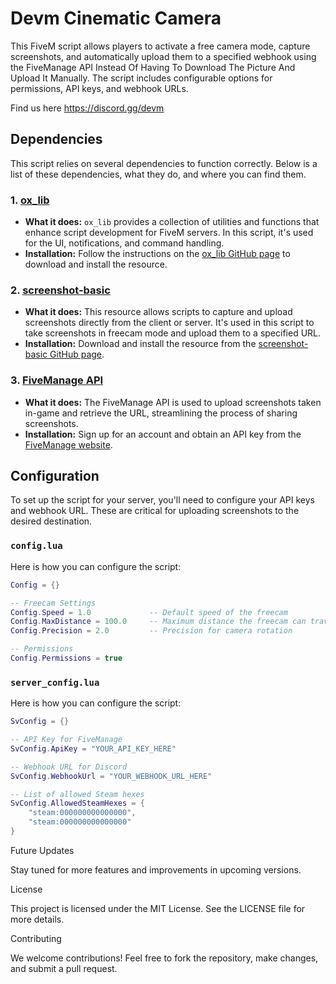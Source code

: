 # Devm Cinematic Camera

This FiveM script allows players to activate a free camera mode, capture screenshots, and automatically upload them to a specified webhook using the FiveManage API Instead Of Having To Download The Picture And Upload It Manually. The script includes configurable options for permissions, API keys, and webhook URLs.

Find us here https://discord.gg/devm

## Dependencies

This script relies on several dependencies to function correctly. Below is a list of these dependencies, what they do, and where you can find them.

### 1. **[ox_lib](https://github.com/overextended/ox_lib)**
   - **What it does:** `ox_lib` provides a collection of utilities and functions that enhance script development for FiveM servers. In this script, it's used for the UI, notifications, and command handling.
   - **Installation:** Follow the instructions on the [ox_lib GitHub page](https://github.com/overextended/ox_lib) to download and install the resource.

### 2. **[screenshot-basic](https://github.com/citizenfx/screenshot-basic)**
   - **What it does:** This resource allows scripts to capture and upload screenshots directly from the client or server. It's used in this script to take screenshots in freecam mode and upload them to a specified URL.
   - **Installation:** Download and install the resource from the [screenshot-basic GitHub page](https://github.com/citizenfx/screenshot-basic).

### 3. **[FiveManage API](https://www.fivemanage.com)**
   - **What it does:** The FiveManage API is used to upload screenshots taken in-game and retrieve the URL, streamlining the process of sharing screenshots.
   - **Installation:** Sign up for an account and obtain an API key from the [FiveManage website](https://www.fivemanage.com).

## Configuration

To set up the script for your server, you'll need to configure your API keys and webhook URL. These are critical for uploading screenshots to the desired destination.

### **`config.lua`**

Here is how you can configure the script:

```lua
Config = {}

-- Freecam Settings
Config.Speed = 1.0             -- Default speed of the freecam
Config.MaxDistance = 100.0     -- Maximum distance the freecam can travel
Config.Precision = 2.0         -- Precision for camera rotation

-- Permissions
Config.Permissions = true

```

### **`server_config.lua`**

Here is how you can configure the script:

```lua
SvConfig = {}

-- API Key for FiveManage
SvConfig.ApiKey = "YOUR_API_KEY_HERE"

-- Webhook URL for Discord
SvConfig.WebhookUrl = "YOUR_WEBHOOK_URL_HERE"

-- List of allowed Steam hexes
SvConfig.AllowedSteamHexes = {
    "steam:000000000000000",
    "steam:000000000000000"
}
```

Future Updates

Stay tuned for more features and improvements in upcoming versions.

License

This project is licensed under the MIT License. See the LICENSE file for more details.

Contributing

We welcome contributions! Feel free to fork the repository, make changes, and submit a pull request.
